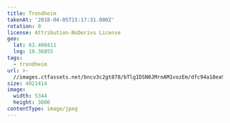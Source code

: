 ```yaml
---
title: Trondheim
takenAt: '2018-04-05T15:17:31.000Z'
rotation: 0
license: Attribution-NoDerivs License
geo:
  lat: 63.400411
  lng: 10.36855
tags:
  - trondheim
url: >-
  //images.ctfassets.net/bncv3c2gt878/bTlgIDSN0JMrnAM1vozEm/dfc94a18ea9bc7fb08a4826554462f5c/trondheim_40487679575_o
size: 4021414
image:
  width: 5344
  height: 3006
contentType: image/jpeg
---
```


